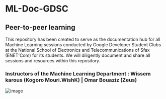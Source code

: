# ML-Doc-GDSC
## Peer-to-peer learning
This repository has been created to serve as the documentation hub for all Machine Learning sessions conducted by Google Developer Student Clubs at the National School of Electronics and Telecommunications of Sfax (ENET'Com) for its students. We will diligently document and share all sessions and resources within this repository.
### Instructors of the Machine Learning Department : Wissem karous (Kogoro Mouri.WishK) | Omar Bouaziz (Zeus)

![image](https://github.com/wissemkarous/Machine_learning-Documentation-GDSC/assets/115191512/3a628307-2d49-49ea-ae17-0275d8a66c71)


